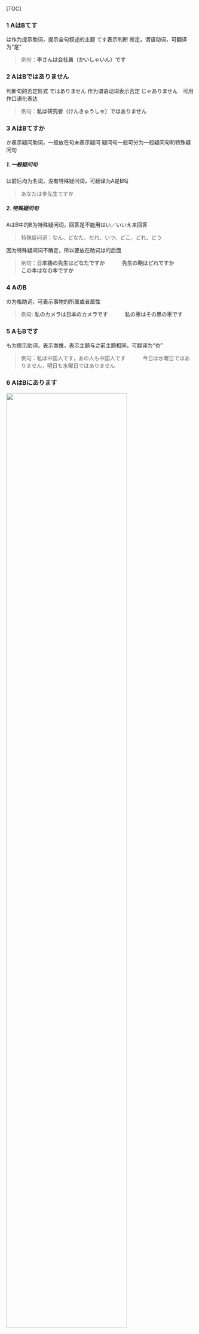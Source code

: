 [TOC]
### 1 AはBてす
は作为提示助词，提示全句叙述的主题
てす表示判断 断定，谓语动词，可翻译为“是”
>例句：**李さんは会社員（かいしゃいん）です**

### 2 AはBではありません
 判断句的否定形式 
 ではありません 作为谓语动词表示否定
 じゃありません　可用作口语化表达
 >例句：**私は研究者（けんきゅうしゃ）ではありません**

### 3 AはBてすか
か表示疑问助词，一般放在句末表示疑问
疑问句一般可分为一般疑问句和特殊疑问句

##### 1. 一般疑问句
は前后均为名词，没有特殊疑问词，可翻译为A是B吗
>あなたは李先生ですか


##### 2. 特殊疑问句 
AはB中的B为特殊疑问词，回答是不能用はい／いいえ来回答
>特殊疑问词：なん、どなた、だれ、いつ、どこ、どれ、どう

因为特殊疑问词不确定，所以要放在助词は的后面
>例句：**日本語の先生はどなたですか**
>　　　**先生の鞄はどれですか**
>　　　**この本はなの本ですか**


### 4 AのB
の为格助词，可表示事物的所属或者属性
>例句:  **私のカメラは日本のカメラです** 
>&emsp;&emsp;&emsp;**私の車はその黒の車です**



### 5 AもBです
も为提示助词，表示类推，表示主题与之前主题相同，可翻译为“也”
>例句：私は中国人です，あの人も中国人です
>&emsp;&emsp;&emsp;今日は水曜日ではありません，明日も水曜日ではありません

### 6 AはBにあります

<img src="https://raw.githubusercontent.com/dfy777/japanese-study-imgstore/main/grammar/test_2.png" width="80%" />

**注意A要求为人和动物之外的事物**

>例句：日本語科の教室は五階にあります
>&emsp;&emsp;学校（がっこう）は山の前にあります

如果要对其进行提问，需要借助疑问词どこ



### 7 AにBがあります

<img src="https://raw.githubusercontent.com/dfy777/japanese-study-imgstore/main/grammar/test_1.png" width="80%" />

AはBにあります 更强调表示A所在的位置
AにBがあります 强调在在A处存在B

对其提问需要借助　何（なに），此处需要读成na ni

>例句：学校の前に鉄道（てつどう）があります
>&emsp;&emsp;私たちの寮にエアコンがありません
>&emsp;&emsp;机の上に何（なに）がありますヂ